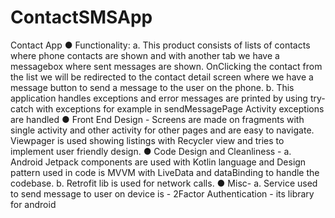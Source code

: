 # ContactSMSApp

 Contact App
● Functionality:
a. This product consists of lists of contacts where phone contacts are shown and
with another tab we have a messagebox where sent messages are shown. OnClicking the contact from the list we will be redirected to the contact detail screen where we have a message button to send a message to the user on the phone.
b. This application handles exceptions and error messages are printed by using try-catch with exceptions for example in sendMessagePage Activity exceptions are handled
● Front End Design - Screens are made on fragments with single activity and other activity for other pages and are easy to navigate. Viewpager is used showing listings with Recycler view and tries to implement user friendly design.
● Code Design and Cleanliness -
a. Android Jetpack components are used with Kotlin language and Design pattern
used in code is MVVM with LiveData and dataBinding to handle the codebase.
b. Retrofit lib is used for network calls.
● Misc-
a. Service used to send message to user on device is - 2Factor Authentication -
its library for android
